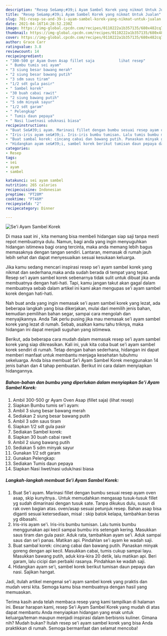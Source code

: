 ```yaml
---
description: "Resep Se&amp;#39;i Ayam Sambel Korek yang nikmat Untuk Jualan"
title: "Resep Se&amp;#39;i Ayam Sambel Korek yang nikmat Untuk Jualan"
slug: 701-resep-se-and-39-i-ayam-sambel-korek-yang-nikmat-untuk-jualan
date: 2021-04-16T14:28:52.230Z
image: https://img-global.cpcdn.com/recipes/0110222a1b357135/680x482cq70/sei-ayam-sambel-korek-foto-resep-utama.jpg
thumbnail: https://img-global.cpcdn.com/recipes/0110222a1b357135/680x482cq70/sei-ayam-sambel-korek-foto-resep-utama.jpg
cover: https://img-global.cpcdn.com/recipes/0110222a1b357135/680x482cq70/sei-ayam-sambel-korek-foto-resep-utama.jpg
author: Grace Carr
ratingvalue: 3.8
reviewcount: 14
recipeingredient:
- "300-500 gr Ayam Oven Asap fillet saja           lihat resep"
- " Bumbu tumis sei ayam"
- "3 siung besar bawang merah"
- "2 siung besar bawang putih"
- "3 sdm saus tiram"
- "1/2 sdt gula pasir"
- " Sambel korek"
- "30 buah cabai rawit"
- "2 siung bawang putih"
- "5 sdm minyak sayur"
- "1/2 sdt garam"
- " Pelengkap"
- " Tumis daun pepaya"
- " Nasi liwetnasi uduknasi biasa"
recipeinstructions:
- "Buat Se&#39;i ayam. Marinasi fillet dengan bumbu sesuai resep ayam oven asap, skip kunyitnya.. Untuk memudahkan mengasap tusuk-tusuk fillet yg sudah dimarinasi dengan tusuk sate. Tanpa dikukus dulu, susun di rak oven bagian atas. oven/asap sesuai petunjuk resep. Bahan asap bisa diganti sesuai ketersediaan, misal : skip batok kelapa, tambahkan beras yg dibasahi."
- "Iris-iris ayam se&#39;i. Iris-iris bumbu tumisan. Lalu tumis bumbu menggunakan api kecil sampai bumbu iris setengah kering. Masukkan saus tiram dan gula pasir. Aduk rata, tambahkan ayam se&#39;i. Aduk sampai saus dan se&#39;i panas. Matikan api. Pindahlan se&#39;i ayam ke wadah saji."
- "Buat sambal korek: cincang cabai dan bawang putih. Panaskan minyak goreng dengan api kecil. Masukkan cabai, tumis cukup sampai layu. Masukkan bawang putih, aduk kira-kira 20 detik, lalu matikan api. Beri garam, lalu cicipi dan perbaiki rasanya. Pindahkan ke wadah saji."
- "Hidangkan ayam se&#39;i, sambel korek berikut tumisan daun pepaya dan nasi. Sajikan hangat."
categories:
- Resep
tags:
- sei
- ayam
- sambel

katakunci: sei ayam sambel 
nutrition: 265 calories
recipecuisine: Indonesian
preptime: "PT28M"
cooktime: "PT46M"
recipeyield: "2"
recipecategory: Dinner

---
```



![Se&#39;i Ayam Sambel Korek](https://img-global.cpcdn.com/recipes/0110222a1b357135/680x482cq70/sei-ayam-sambel-korek-foto-resep-utama.jpg)

Di masa  saat ini , kita memang bisa membeli hidangan siap saji tanpa mesti repot membuatnya dulu. Namun, bagi anda yang ingin menyuguhkan hidangan istimewa bagi orang tercinta, maka anda memang lebih bagus memasaknya dengan tangan sendiri. Lantaran, memasak di rumah jauh lebih sehat dan dapat menyesuaikan sesuai kesukaan keluarga.

Jika kamu sedang mencari inspirasi resep se&#39;i ayam sambel korek yang nikmat dan sederhana,maka anda sudah berada di tempat yang tepat. Resep se&#39;i ayam sambel korek  sebenarnya tidak sulit untuk dibuat jika anda membuatnya dengan hati-hati. Tapi, kamu jangan takut akan gagal dalam membuatnya 
sebab dalam artikel ini kami akan mengupas se&#39;i ayam sambel korek dengan hati-hati.  



Nah buat anda yang ingin memasak se&#39;i ayam sambel korek yang lezat, ada beberapa langkah yang bisa dikerjakan, mulai dari memilih jenis bahan, kemudian pemilihan bahan segar, sampai cara mengolah dan menyajikannya. Anda Tak perlu pusing jika mau memasak se&#39;i ayam sambel korek yang lezat di rumah. Sebab, asalkan kamu  tahu triknya, maka hidangan ini dapat menjadi suguhan yang istimewa.

Berikut, ada beberapa cara mudah dalam memasak resep se&#39;i ayam sambel korek yang siap dikreasikan. Kali ini, yuk kita coba buat se&#39;i ayam sambel korek sendiri di rumah. Tetap dengan bahan sederhana, hidangan ini dapat memberi manfaat untuk membantu menjaga kesehatan tubuhmu sekeluarga. Anda bisa membuat Se&#39;i Ayam Sambel Korek menggunakan 14 jenis bahan dan 4 tahap pembuatan. Berikut ini cara dalam menyiapkan hidangannya.

<!--inarticleads1-->

##### Bahan-bahan dan bumbu yang diperlukan dalam menyiapkan Se&#39;i Ayam Sambel Korek:

1. Ambil 300-500 gr Ayam Oven Asap (fillet saja)           (lihat resep)
1. Siapkan  Bumbu tumis se&#39;i ayam:
1. Ambil 3 siung besar bawang merah
1. Sediakan 2 siung besar bawang putih
1. Ambil 3 sdm saus tiram
1. Siapkan 1/2 sdt gula pasir
1. Sediakan  Sambel korek:
1. Siapkan 30 buah cabai rawit
1. Ambil 2 siung bawang putih
1. Sediakan 5 sdm minyak sayur
1. Gunakan 1/2 sdt garam
1. Gunakan  Pelengkap:
1. Sediakan  Tumis daun pepaya
1. Siapkan  Nasi liwet/nasi uduk/nasi biasa




<!--inarticleads2-->

##### Langkah-langkah membuat Se&#39;i Ayam Sambel Korek:

1. Buat Se&#39;i ayam. Marinasi fillet dengan bumbu sesuai resep ayam oven asap, skip kunyitnya.. Untuk memudahkan mengasap tusuk-tusuk fillet yg sudah dimarinasi dengan tusuk sate. Tanpa dikukus dulu, susun di rak oven bagian atas. oven/asap sesuai petunjuk resep. Bahan asap bisa diganti sesuai ketersediaan, misal : skip batok kelapa, tambahkan beras yg dibasahi.
1. Iris-iris ayam se&#39;i. Iris-iris bumbu tumisan. Lalu tumis bumbu menggunakan api kecil sampai bumbu iris setengah kering. Masukkan saus tiram dan gula pasir. Aduk rata, tambahkan ayam se&#39;i. Aduk sampai saus dan se&#39;i panas. Matikan api. Pindahlan se&#39;i ayam ke wadah saji.
1. Buat sambal korek: cincang cabai dan bawang putih. Panaskan minyak goreng dengan api kecil. Masukkan cabai, tumis cukup sampai layu. Masukkan bawang putih, aduk kira-kira 20 detik, lalu matikan api. Beri garam, lalu cicipi dan perbaiki rasanya. Pindahkan ke wadah saji.
1. Hidangkan ayam se&#39;i, sambel korek berikut tumisan daun pepaya dan nasi. Sajikan hangat.




Jadi, itulah artikel mengenai  se&#39;i ayam sambel korek  yang praktis dan mudah versi kita. Semoga kamu bisa membuatnya dengan hasil yang memuaskan. 

Terima kasih anda telah membaca resep yang kami tampilkan di halaman ini. Besar harapan kami, resep  Se&#39;i Ayam Sambel Korek yang mudah di atas dapat membantu Anda menyiapkan hidangan yang enak untuk keluarga/teman maupun menjadi inspirasi dalam berbisnis kuliner. Gimana nih? Mudah bukan? Itulah resep se&#39;i ayam sambel korek yang bisa Anda praktikkan di rumah. Semoga bermanfaat dan selamat mencoba!

